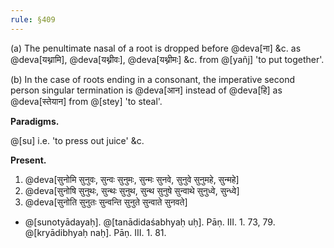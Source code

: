 ```yaml
---
rule: §409
---
```


(a) The penultimate nasal of a root is dropped before @deva[ना] &c. as @deva[यथ्नामि], @deva[यथ्नीवः], @deva[यथ्नीमः] &c. from @[yañj] 'to put together'.

(b) In the case of roots ending in a consonant, the imperative second person singular termination is @deva[आन] instead of @deva[हि] as @deva[स्तेयान] from @[stey] 'to steal'.

**Paradigms.**

@[su] i.e. 'to press out juice' &c.

**Present.**

1. @deva[सुनोमि सुनुवः, सुन्वः सुनुमः, सुन्मः सुनवे, सुनुवे सुनुमहे, सुन्महे] 
2. @deva[सुनोषि सुनुथः, सुन्थः सुनुथ, सुन्थ सुनुषे सुन्वाथे सुनुध्वे, सुन्ध्वे] 
3. @deva[सुनोति सुनुतः सुन्वन्ति सुनुते सुन्वाते सुनवते]

- @[sunotyādayaḥ]. @[tanādidaśabhyaḥ uḥ]. Pāṇ. III. 1. 73, 79. @[kryādibhyaḥ naḥ]. Pāṇ. III. 1. 81.